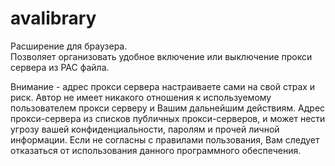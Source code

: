# avalibrary
Расширение для браузера.  
Позволяет организовать удобное включение или выключение прокси сервера из PAC файла.  

  
Внимание - адрес прокси сервера настраиваете сами на свой страх и риск. Автор не имеет никакого отношения к используемому пользователем прокси серверу и Вашим дальнейшим действиям. Адрес прокси-сервера из списков публичных прокси-серверов, и может нести угрозу вашей конфиденциальности, паролям и прочей личной информации. Если не согласны с правилами пользования, Вам следует отказаться от использования данного программного обеспечения.

